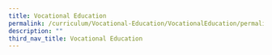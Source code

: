 ```yaml
---
title: Vocational Education
permalink: /curriculum/Vocational-Education/VocationalEducation/permalink
description: ""
third_nav_title: Vocational Education
---
```


